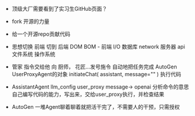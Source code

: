 - 顶级大厂需要看到了实习生GitHub页面？
- fork
    开源的力量
- 给一个开源repo贡献代码

- 思想切换
    前端 切到 后端
    DOM BOM - 前端
    I/O 数据库 network 服务器 api 文件系统 操作系统

- 管家 
    指令交给他
    向 厨师， 花匠...发号施令 
    自动地把任务完成 AutoGen
    UserProxyAgent的对象
    initiateChat(
        assistant,
        message=""
    )
    执行代码
- AssistantAgent
    llm_config user_proxy message-> openai 分析命令的意思
    自己编写代码的能力，写出来，交给user_proxy执行，并检查结果

- AutoGen 一堆Agent聊着聊着就把活干完了，不需要人的干预，只需授权